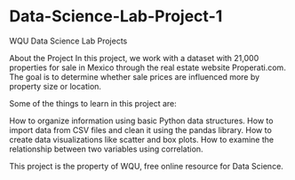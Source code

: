 # Data-Science-Lab-Project-1
WQU Data Science Lab Projects

About the Project
In this project, we work with a dataset with 21,000 properties for sale in Mexico through the real estate website Properati.com. The goal is to determine whether sale prices are influenced more by property size or location.

Some of the things to learn in this project are:

How to organize information using basic Python data structures.
How to import data from CSV files and clean it using the pandas library.
How to create data visualizations like scatter and box plots.
How to examine the relationship between two variables using correlation.

This project is the property of WQU, free online resource for Data Science. 
